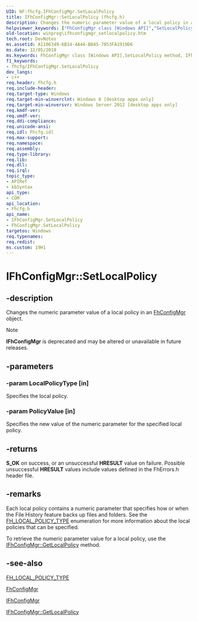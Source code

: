 ```yaml
---
UID: NF:fhcfg.IFhConfigMgr.SetLocalPolicy
title: IFhConfigMgr::SetLocalPolicy (fhcfg.h)
description: Changes the numeric parameter value of a local policy in an FhConfigMgr object.helpviewer_keywords: ["FhConfigMgr class [Windows API]","SetLocalPolicy method","IFhConfigMgr interface [Windows API]","SetLocalPolicy method","IFhConfigMgr.SetLocalPolicy","IFhConfigMgr::SetLocalPolicy","SetLocalPolicy","SetLocalPolicy method [Windows API]","SetLocalPolicy method [Windows API]","FhConfigMgr class","SetLocalPolicy method [Windows API]","IFhConfigMgr interface","fhcfg/IFhConfigMgr::SetLocalPolicy","winprog.ifhconfigmgr_setlocalpolicy"]
old-location: winprog\ifhconfigmgr_setlocalpolicy.htm
tech.root: DevNotes
ms.assetid: A1106349-6B14-4A44-B845-7853FA1919D6
ms.date: 12/05/2018
ms.keywords: FhConfigMgr class [Windows API],SetLocalPolicy method, IFhConfigMgr interface [Windows API],SetLocalPolicy method, IFhConfigMgr.SetLocalPolicy, IFhConfigMgr::SetLocalPolicy, SetLocalPolicy, SetLocalPolicy method [Windows API], SetLocalPolicy method [Windows API],FhConfigMgr class, SetLocalPolicy method [Windows API],IFhConfigMgr interface, fhcfg/IFhConfigMgr::SetLocalPolicy, winprog.ifhconfigmgr_setlocalpolicy
f1_keywords:
- fhcfg/IFhConfigMgr.SetLocalPolicy
dev_langs:
- c++
req.header: fhcfg.h
req.include-header: 
req.target-type: Windows
req.target-min-winverclnt: Windows 8 [desktop apps only]
req.target-min-winversvr: Windows Server 2012 [desktop apps only]
req.kmdf-ver: 
req.umdf-ver: 
req.ddi-compliance: 
req.unicode-ansi: 
req.idl: Fhcfg.idl
req.max-support: 
req.namespace: 
req.assembly: 
req.type-library: 
req.lib: 
req.dll: 
req.irql: 
topic_type:
- APIRef
- kbSyntax
api_type:
- COM
api_location:
- Fhcfg.h
api_name:
- IFhConfigMgr.SetLocalPolicy
- FhConfigMgr.SetLocalPolicy
targetos: Windows
req.typenames: 
req.redist: 
ms.custom: 19H1
---
```


# IFhConfigMgr::SetLocalPolicy


## -description


Changes the numeric parameter value of a local policy in an <a href="https://docs.microsoft.com/windows/desktop/DevNotes/fhconfigmgr">FhConfigMgr</a> object.

> [!NOTE] 
> **IFhConfigMgr** is deprecated and may be altered or unavailable in future releases.

## -parameters




### -param LocalPolicyType [in]

Specifies the local policy.


### -param PolicyValue [in]

Specifies the new value of the numeric parameter for the specified local policy.


## -returns



<b>S_OK</b> on success, or an unsuccessful <b>HRESULT</b> value on failure. Possible unsuccessful <b>HRESULT</b> values include values defined in the FhErrors.h header file.




## -remarks



Each local policy contains a numeric parameter that specifies how or when the File History feature backs up files and folders. See the <a href="https://docs.microsoft.com/windows/desktop/api/fhcfg/ne-fhcfg-fh_local_policy_type">FH_LOCAL_POLICY_TYPE</a> enumeration for more information about the local policies that can be specified.

To retrieve the numeric parameter value for a local policy, use the <a href="https://docs.microsoft.com/windows/desktop/api/fhcfg/nf-fhcfg-ifhconfigmgr-getlocalpolicy">IFhConfigMgr::GetLocalPolicy</a> method.




## -see-also




<a href="https://docs.microsoft.com/windows/desktop/api/fhcfg/ne-fhcfg-fh_local_policy_type">FH_LOCAL_POLICY_TYPE</a>



<a href="https://docs.microsoft.com/windows/desktop/DevNotes/fhconfigmgr">FhConfigMgr</a>



<a href="https://docs.microsoft.com/windows/desktop/api/fhcfg/nn-fhcfg-ifhconfigmgr">IFhConfigMgr</a>



<a href="https://docs.microsoft.com/windows/desktop/api/fhcfg/nf-fhcfg-ifhconfigmgr-getlocalpolicy">IFhConfigMgr::GetLocalPolicy</a>
 

 

